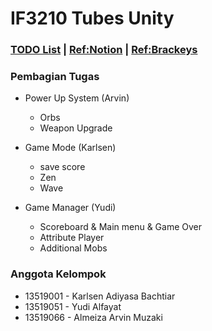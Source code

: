 # IF3210 Tubes Unity

### [TODO List](https://docs.google.com/document/d/1yY7RmJD9YZGf-wmjpBxvo6hABxueVf9PcHD9u6ccxvM/edit?usp=sharing) | [Ref:Notion](https://momentous-ring-807.notion.site/Agate-Survival-Shooter-b27ea3ef2545482bb10e2e0cda1bbc10) | [Ref:Brackeys](https://www.youtube.com/channel/UCYbK_tjZ2OrIZFBvU6CCMiA)

### Pembagian Tugas

-   Power Up System (Arvin)

    -   Orbs
    -   Weapon Upgrade

-   Game Mode (Karlsen)

    -   save score
    -   Zen
    -   Wave

-   Game Manager (Yudi)
    -   Scoreboard & Main menu & Game Over
    -   Attribute Player
    -   Additional Mobs

### Anggota Kelompok

-   13519001 - Karlsen Adiyasa Bachtiar
-   13519051 - Yudi Alfayat
-   13519066 - Almeiza Arvin Muzaki

